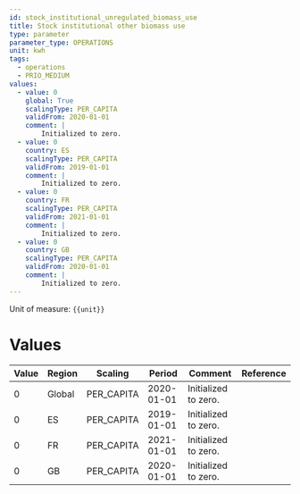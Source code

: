 ```yaml
---
id: stock_institutional_unregulated_biomass_use
title: Stock institutional other biomass use
type: parameter
parameter_type: OPERATIONS
unit: kwh
tags:
  - operations
  - PRIO_MEDIUM
values:
  - value: 0
    global: True
    scalingType: PER_CAPITA
    validFrom: 2020-01-01
    comment: |
        Initialized to zero.
  - value: 0
    country: ES
    scalingType: PER_CAPITA
    validFrom: 2019-01-01
    comment: |
        Initialized to zero.
  - value: 0
    country: FR
    scalingType: PER_CAPITA
    validFrom: 2021-01-01
    comment: |
        Initialized to zero.
  - value: 0
    country: GB
    scalingType: PER_CAPITA
    validFrom: 2020-01-01
    comment: |
        Initialized to zero.
---
```



Unit of measure: `{{unit}}`


# Values


| Value | Region | Scaling | Period | Comment | Reference |
|-------|--------|---------|--------|---------|-----------|
| 0 | Global | PER_CAPITA | 2020-01-01 | Initialized to zero. |  |
| 0 | ES | PER_CAPITA | 2019-01-01 | Initialized to zero. |  |
| 0 | FR | PER_CAPITA | 2021-01-01 | Initialized to zero. |  |
| 0 | GB | PER_CAPITA | 2020-01-01 | Initialized to zero. |  |


